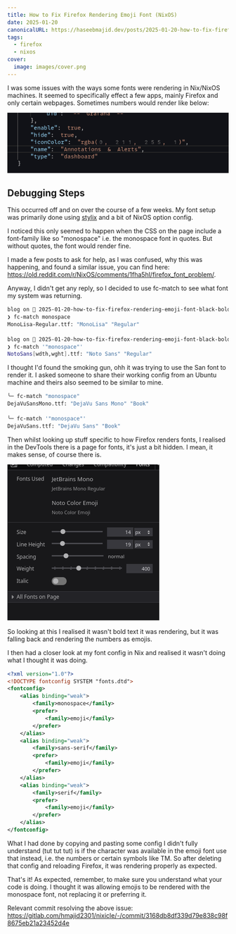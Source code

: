 ```yaml
---
title: How to Fix Firefox Rendering Emoji Font (NixOS)
date: 2025-01-20
canonicalURL: https://haseebmajid.dev/posts/2025-01-20-how-to-fix-firefox-rendering-emoji-font-black-bold-numbers-issue
tags:
  - firefox
  - nixos
cover:
  image: images/cover.png
---
```


I was some issues with the ways some fonts were rendering in Nix/NixOS machines. It seemed to specifically effect
a few apps, mainly Firefox and only certain webpages. Sometimes numbers would render like below:

![Bad Rendering](images/bad.png)

## Debugging Steps

This occurred off and on over the course of a few weeks. My font setup was primarily done using
[stylix](https://github.com/danth/stylix) and a bit of NixOS option config.

I noticed this only seemed to happen when the CSS on the page include a font-family like so "monospace" i.e.
the monospace font in quotes. But without quotes, the font would render fine.

I made a few posts to ask for help, as I was confused, why this was happening, and found a similar issue,
you can find here: https://old.reddit.com/r/NixOS/comments/1fha5hl/firefox_font_problem/.

Anyway, I didn't get any reply, so I decided to use fc-match to see what font my system was returning.

```bash
blog on  2025-01-20-how-to-fix-firefox-rendering-emoji-font-black-bold-numbers-issue [$?] via 🐹 v1.22.10 via ❄  impure (nix-shell-env) took 19s
❯ fc-match monospace
MonoLisa-Regular.ttf: "MonoLisa" "Regular"

blog on  2025-01-20-how-to-fix-firefox-rendering-emoji-font-black-bold-numbers-issue [$?] via 🐹 v1.22.10 via ❄  impure (nix-shell-env)
❯ fc-match '"monospace"'
NotoSans[wdth,wght].ttf: "Noto Sans" "Regular"
```

I thought I'd found the smoking gun, ohh it was trying to use the San font to render it. I asked someone to share their
working config from an Ubuntu machine and theirs also seemed to be similar to mine.

```bash
╰─ fc-match "monospace"
DejaVuSansMono.ttf: "DejaVu Sans Mono" "Book"

╰─ fc-match '"monospace"'
DejaVuSans.ttf: "DejaVu Sans" "Book"
```

Then whilst looking up stuff specific to how Firefox renders fonts, I realised in the DevTools there is a page for
fonts, it's just a bit hidden. I mean, it makes sense, of course there is.

![Font Panel Firefox](images/fonts.png)

So looking at this I realised it wasn't bold text it was rendering, but it was falling back and rendering the numbers
as emojis.

I then had a closer look at my font config in Nix and realised it wasn't doing what I thought it was doing.

```xml
<?xml version="1.0"?>
<!DOCTYPE fontconfig SYSTEM "fonts.dtd">
<fontconfig>
    <alias binding="weak">
        <family>monospace</family>
        <prefer>
            <family>emoji</family>
        </prefer>
    </alias>
    <alias binding="weak">
        <family>sans-serif</family>
        <prefer>
            <family>emoji</family>
        </prefer>
    </alias>
    <alias binding="weak">
        <family>serif</family>
        <prefer>
            <family>emoji</family>
        </prefer>
    </alias>
</fontconfig>
```

What I had done by copying and pasting some config I didn't fully understand (tut tut tut) is if the character was
available in the emoji font use that instead, i.e. the numbers or certain symbols like TM.
So after deleting that config and reloading Firefox, it was rendering properly as expected.

That's it! As expected, remember, to make sure you understand what your code is doing. I thought it was allowing emojis
to be rendered with the monospace font, not replacing it or preferring it.

Relevant commit resolving the above issue: https://gitlab.com/hmajid2301/nixicle/-/commit/3168db8df339d79e838c98f8675eb21a23452d4e
